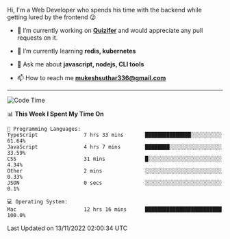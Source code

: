 Hi, I'm a Web Developer who spends his time with the backend while getting lured by the frontend 😜

- 🔭 I’m currently working on **[Quizifer](https://github.com/SutharMukesh/Quizifer/)** and would appreciate any pull requests on it.

- 🌱 I’m currently learning **redis, kubernetes**

- 💬 Ask me about **javascript, nodejs, CLI tools**

- 📫 How to reach me **mukeshsuthar336@gmail.com**

---
<!--START_SECTION:waka-->
![Code Time](http://img.shields.io/badge/Code%20Time-1%2C865%20hrs%2021%20mins-blue)

📊 **This Week I Spent My Time On** 

```text
💬 Programming Languages: 
TypeScript               7 hrs 33 mins       ███████████████░░░░░░░░░░   61.64% 
JavaScript               4 hrs 7 mins        ████████░░░░░░░░░░░░░░░░░   33.59% 
CSS                      31 mins             █░░░░░░░░░░░░░░░░░░░░░░░░   4.34% 
Other                    2 mins              ░░░░░░░░░░░░░░░░░░░░░░░░░   0.33% 
JSON                     0 secs              ░░░░░░░░░░░░░░░░░░░░░░░░░   0.1%

💻 Operating System: 
Mac                      12 hrs 16 mins      █████████████████████████   100.0%

```


 Last Updated on 13/11/2022 02:00:34 UTC
<!--END_SECTION:waka-->
